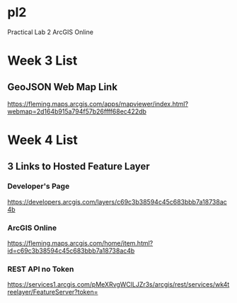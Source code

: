 # pl2
Practical Lab 2 ArcGIS Online

# Week 3 List 

## GeoJSON Web Map Link
https://fleming.maps.arcgis.com/apps/mapviewer/index.html?webmap=2d164b915a794f57b26ffff68ec422db

# Week 4 List

## 3 Links to Hosted Feature Layer

### Developer's Page
https://developers.arcgis.com/layers/c69c3b38594c45c683bbb7a18738ac4b

### ArcGIS Online
https://fleming.maps.arcgis.com/home/item.html?id=c69c3b38594c45c683bbb7a18738ac4b

### REST API no Token
https://services1.arcgis.com/pMeXRvgWClLJZr3s/arcgis/rest/services/wk4treelayer/FeatureServer?token=
